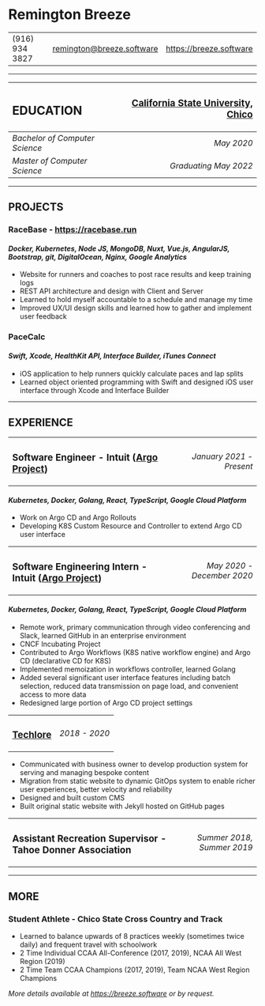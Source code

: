 # Remington Breeze

|                 |                             |                           |
| :---            |            :----:           |                      ---: |
| (916) 934 3827  | <remington@breeze.software> | <https://breeze.software> |

---

| <h2>EDUCATION</h2>             | <h3>[California State University, Chico](https://www.csuchico.edu)</h3> |
| :---                           |                                                                    ---: |
| *Bachelor of Computer Science* |                                                              *May 2020* |
| *Master of Computer Science*   |                                                   *Graduating May 2022* |

--- 

## PROJECTS
### **RaceBase** - <https://racebase.run>
#### *Docker, Kubernetes, Node JS, MongoDB, Nuxt, Vue.js, AngularJS, Bootstrap, git, DigitalOcean, Nginx, Google Analytics*

- Website for runners and coaches to post race results and keep training logs
- REST API architecture and design with Client and Server
- Learned to hold myself accountable to a schedule and manage my time
- Improved UX/UI design skills and learned how to gather and implement user feedback

### **PaceCalc**
#### *Swift, Xcode, HealthKit API, Interface Builder, iTunes Connect*
- iOS application to help runners quickly calculate paces and lap splits
- Learned object oriented programming with Swift and designed iOS user interface through Xcode and Interface Builder

---

## EXPERIENCE
|                                                                                            |                |
| :---                                                                                       |           ---: |
| <h3>Software Engineer - Intuit ([Argo Project](https://argoproj.github.io))</h3> | *January 2021 - Present* |

#### *Kubernetes, Docker, Golang, React, TypeScript, Google Cloud Platform*

- Work on Argo CD and Argo Rollouts
- Developing K8S Custom Resource and Controller to extend Argo CD user interface

|                                                                                            |                            |
| :---                                                                                       |                       ---: |
| <h3>Software Engineering Intern - Intuit ([Argo Project](https://argoproj.github.io))</h3> | *May 2020 - December 2020* |

#### *Kubernetes, Docker, Golang, React, TypeScript, Google Cloud Platform*

- Remote work, primary communication through video conferencing and Slack, learned GitHub in an enterprise environment
- CNCF Incubating Project
- Contributed to Argo Workflows (K8S native workflow engine) and Argo CD (declarative CD for K8S)
- Implemented memoization in workflows controller, learned Golang
- Added several significant user interface features including batch selection, reduced data transmission on page load, and convenient access to more data
- Redesigned large portion of Argo CD project settings

|                                            |               |
| :---                                       |          ---: |
| <h3>[Techlore](https://techlore.tech)</h3> | *2018 - 2020* |

- Communicated with business owner to develop production system for serving and managing bespoke content
- Migration from static website to dynamic GitOps system to enable richer user experiences, better velocity and reliability
- Designed and built custom CMS
- Built original static website with Jekyll hosted on GitHub pages

|                                                                     |                            |
| :---                                                                |                       ---: |
| <h3>Assistant Recreation Supervisor - Tahoe Donner Association</h3> | *Summer 2018, Summer 2019* |

---

## MORE
### Student Athlete - Chico State Cross Country and Track

- Learned to balance upwards of 8 practices weekly (sometimes twice daily) and frequent travel with schoolwork 
- 2 Time Individual CCAA All-Conference (2017, 2019), NCAA All West Region (2019)
- 2 Time Team CCAA Champions (2017, 2019), Team NCAA West Region Champions


*More details available at <https://breeze.software> or by request.*
